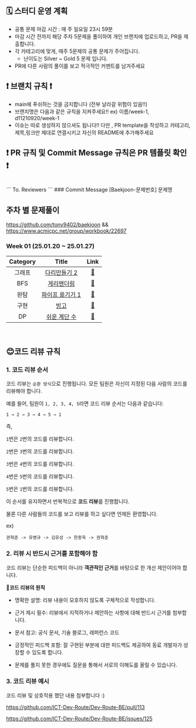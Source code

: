 
## 🗓️ 스터디 운영 계획
- 공통 문제 마감 시간 : 매 주 일요일 23시 59분
- 마감 시간 전까지 해당 주차 5문제을 풀이하여 개인 브랜치에 업로드하고, PR을 제출합니다.
- 각 카테고리에 맞게, 매주 5문제의 공통 문제가 주어집니다.
    - 난이도는 Silver ~ Gold 5 문제 입니다.
- PR에 다른 사람의 풀이를 보고 적극적인 커멘트를 남겨주세요

## ❗️ 브랜치 규칙 ❗️
- main에 푸쉬하는 것을 금지합니다 (전부 날라갈 위험이 있음!!)
- 브랜치명은 다음과 같은 규칙을 지켜주세요!! ex) 이름/week-1, d11210920/week-1
- 이슈는 따로 생성하지 않으셔도 됩니다!! 다만 , PR template을 작성하고 카테고리,제목,링크만 제대로 연결시키고 자신의 README에 추가해주세요
## ❗️ PR 규칙 및 Commit Message 규칙은 PR 템플릿 확인 ❗️
  <br>
```
To. Reviewers
```
### Commit Message
[Baekjoon-문제번호] 문제명

 
## 주차 별 문제풀이 
https://github.com/tony9402/baekjoon &&  https://www.acmicpc.net/group/workbook/22697
 
### Week 01 (25.01.20 ~ 25.01.27)
| Category | Title | Link |
| :------: | :---: | :--: |
| 그래프 |  <a href="https://www.acmicpc.net/problem/17472">다리만들기 2</a> | <a href="">🔗</a> |
| BFS |  <a href="https://www.acmicpc.net/problem/22856">게리맨더링</a> | <a href="">🔗</a> |
| 완탐 |  <a href="https://www.acmicpc.net/problem/17070">파이프 옮기기 1</a> | <a href="">🔗</a> |
| 구현 |  <a href="https://www.acmicpc.net/problem/2578">빙고</a> | <a href="">🔗</a> |
| DP |  <a href="https://www.acmicpc.net/problem/10844">쉬운 계단 수</a> | <a href="">🔗</a> |
<br>


## 😊코드 리뷰 규칙 
### 1. 코드 리뷰 순서

코드 리뷰는 ```순환 방식```으로 진행됩니다. 모든 팀원은 자신이 지정된 다음 사람의 코드를 리뷰해야 합니다.

예를 들어, 팀원이 ```1, 2, 3, 4, 5```라면 코드 리뷰 순서는 다음과 같습니다:
```
1 → 2 → 3 → 4 → 5 → 1
```
즉,

```1```번은 ```2```번의 코드를 리뷰합니다.

```2```번은 ```3```번의 코드를 리뷰합니다.

```3```번은 ```4```번의 코드를 리뷰합니다.

```4```번은 ```5```번의 코드를 리뷰합니다.

```5```번은 ```1```번의 코드를 리뷰합니다.

이 순서를 유지하면서 반복적으로 **코드 리뷰**를 진행합니다.

물론 다른 사람들의 코드를 보고 리뷰를 하고 싶다면 언제든 환영합니다.

ex)
```
권혁준 -> 유병규 -> 김유성 -> 한종욱 -> 권혁준
```
### 2. 리뷰 시 반드시 근거를 포함해야 함

코드 리뷰는 단순한 피드백이 아니라 **객관적인 근거**를 바탕으로 한 개선 제안이어야 합니다.

🔹**코드 리뷰의 원칙**

- 명확한 설명: 리뷰 내용이 모호하지 않도록 구체적으로 작성합니다.

- 근거 제시 필수: 리뷰에서 지적하거나 제안하는 사항에 대해 반드시 근거를 첨부합니다.

- 문서 참고: 공식 문서, 기술 블로그, 레퍼런스 코드

- 긍정적인 피드백 포함: 잘 구현된 부분에 대한 피드백도 제공하여 동료 개발자가 성장할 수 있도록 합니다.

- 문제를 풀지 못한 경우에도 질문을 통해서 서로의 이해도를 올릴 수 있습니다. 

### 3. 코드 리뷰 예시

코드 리뷰 및 상호작용 했던 내용 첨부합니다 :)

https://github.com/ICT-Dev-Route/Dev-Route-BE/pull/113

https://github.com/ICT-Dev-Route/Dev-Route-BE/issues/125


